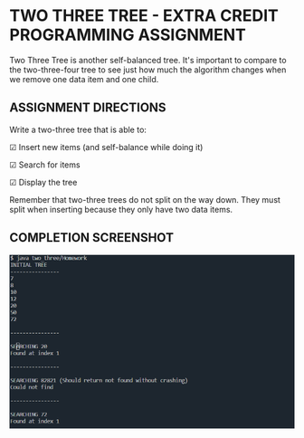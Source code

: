 # TWO THREE TREE - EXTRA CREDIT PROGRAMMING ASSIGNMENT

Two Three Tree is another self-balanced tree. It's important to compare to the two-three-four tree to see just how much the algorithm changes when we remove one data item and one child.


## ASSIGNMENT DIRECTIONS

Write a two-three tree that is able to:

☑ Insert new items (and self-balance while doing it)

☑ Search for items

☑ Display the tree

Remember that two-three trees do not split on the way down. They must split when inserting because they only have two data items.

## COMPLETION SCREENSHOT

![Example of Two Three Tree](../screenshots/two-three.png)
